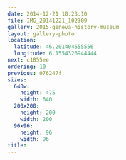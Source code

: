 ```yaml
---
date: 2014-12-21 10:23:10
file: IMG_20141221_102309
gallery: 2015-geneva-history-museum
layout: gallery-photo
location:
  latitude: 46.201404555556
  longitude: 6.1554326944444
next: c1855ee
ordering: 10
previous: 076247f
sizes:
  640w:
    height: 475
    width: 640
  200x200:
    height: 200
    width: 200
  96x96:
    height: 96
    width: 96
title: 
---
```

